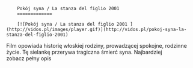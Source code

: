 
        Pokój syna / La stanza del figlio 2001 
        =============
        
        [![Pokój syna / La stanza del figlio 2001 ](http://vidos.pl/images/player.gif)](http://vidos.pl/pokoj-syna-la-stanza-del-figlio-2001)
        
        
 Film opowiada historię włoskiej rodziny, prowadzącej spokojne, rodzinne życie. Tę sielankę przerywa tragiczna śmierć syna. Najbardziej zobacz pełny opis
    